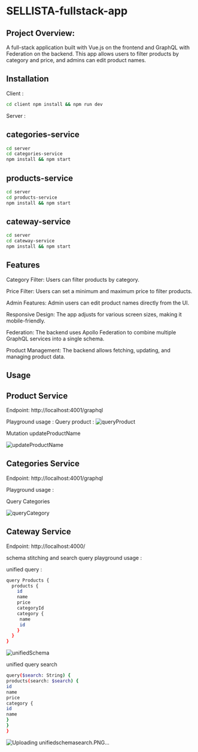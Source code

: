 # SELLISTA-fullstack-app

## Project Overview:
A full-stack application built with Vue.js on the frontend and GraphQL with Federation on the backend. This app allows users to filter products by category and price, and admins can edit product names.

## Installation


Client : 
```bash
cd client npm install && npm run dev
```

Server : 
## categories-service 

```bash
cd server
cd categories-service 
npm install && npm start
```
## products-service 

```bash
cd server
cd products-service 
npm install && npm start
```
## cateway-service
 
```bash
cd server
cd cateway-service 
npm install && npm start
```

## Features
Category Filter: Users can filter products by category.

Price Filter: Users can set a minimum and maximum price to filter products.

Admin Features: Admin users can edit product names directly from the UI. 

Responsive Design: The app adjusts for various screen sizes, making it mobile-friendly. 

Federation: The backend uses Apollo Federation to combine multiple GraphQL services into a single schema. 

Product Management: The backend allows fetching, updating, and managing product data.

## Usage

## Product Service 

Endpoint: http://localhost:4001/graphql

Playground usage :
Query product : 
![queryProduct](https://github.com/user-attachments/assets/d8260c55-c6f8-4472-9276-49c097f5b604)

Mutation updateProductName 

![updateProductName](https://github.com/user-attachments/assets/44da7523-834b-47b7-a8b8-1646f025d0f3)



## Categories Service
Endpoint: http://localhost:4001/graphql

Playground usage : 

Query Categories 

![queryCategory](https://github.com/user-attachments/assets/c755a0a9-b9b1-4bfe-b827-e00cba002168)


## Cateway Service

Endpoint: http://localhost:4000/

schema stitching and search query playground usage :

unified query :

```bash
query Products {
  products {
    id
    name
    price
    categoryId
    category {
     name
     id 
    }
  }
}
```

![unifiedSchema](https://github.com/user-attachments/assets/970e1210-6570-47f2-a8df-665b95cc72fe)


unified query search 

```bash
query($search: String) {
products(search: $search) {
id
name
price
category {
id
name
}
}
}
```

![Uploading unifiedschemasearch.PNG…]()


